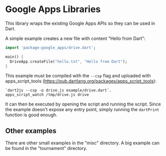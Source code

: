 # Google Apps Libraries

This library wraps the existing Google Apps APIs so they can be used
in Dart.

A simple example creates a new file with content "Hello from Dart": 

``` dart
import 'package:google_apps/drive.dart';

main() {
  DriveApp.createFile("hello.txt", "Hello from Dart");
}
```

This example must be compiled with the `--csp` flag and uploaded with
apps_script_tools (https://pub.dartlang.org/packages/apps_script_tools):
```
`dart2js --csp -o drive.js example/drive.dart`.
apps_script_watch /tmp/drive.js drive
```

It can then be executed by opening the script and running the script. Since
the example doesn't expose any entry point, simply running the `dartPrint` function
is good enough.

## Other examples
There are other small examples in the "misc" directory.
A big example can be found in the "tournament" directory.